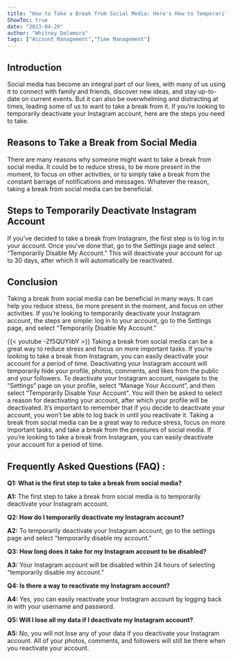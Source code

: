 ```yaml
---
title: "How to Take a Break from Social Media: Here's How to Temporarily Deactivate Your Instagram Account"
ShowToc: true 
date: "2023-04-29"
author: "Whitney Delamora" 
tags: ["Account Management","Time Management"]
---
```

## Introduction

Social media has become an integral part of our lives, with many of us using it to connect with family and friends, discover new ideas, and stay up-to-date on current events. But it can also be overwhelming and distracting at times, leading some of us to want to take a break from it. If you’re looking to temporarily deactivate your Instagram account, here are the steps you need to take.

## Reasons to Take a Break from Social Media

There are many reasons why someone might want to take a break from social media. It could be to reduce stress, to be more present in the moment, to focus on other activities, or to simply take a break from the constant barrage of notifications and messages. Whatever the reason, taking a break from social media can be beneficial. 

## Steps to Temporarily Deactivate Instagram Account

If you’ve decided to take a break from Instagram, the first step is to log in to your account. Once you’ve done that, go to the Settings page and select “Temporarily Disable My Account.” This will deactivate your account for up to 30 days, after which it will automatically be reactivated. 

## Conclusion

Taking a break from social media can be beneficial in many ways. It can help you reduce stress, be more present in the moment, and focus on other activities. If you’re looking to temporarily deactivate your Instagram account, the steps are simple: log in to your account, go to the Settings page, and select “Temporarily Disable My Account.”

{{< youtube -Zf5QUYlibY >}} 
Taking a break from social media can be a great way to reduce stress and focus on more important tasks. If you’re looking to take a break from Instagram, you can easily deactivate your account for a period of time. Deactivating your Instagram account will temporarily hide your profile, photos, comments, and likes from the public and your followers. To deactivate your Instagram account, navigate to the “Settings” page on your profile, select “Manage Your Account”, and then select “Temporarily Disable Your Account”. You will then be asked to select a reason for deactivating your account, after which your profile will be deactivated. It’s important to remember that if you decide to deactivate your account, you won’t be able to log back in until you reactivate it. Taking a break from social media can be a great way to reduce stress, focus on more important tasks, and take a break from the pressures of social media. If you’re looking to take a break from Instagram, you can easily deactivate your account for a period of time.

## Frequently Asked Questions (FAQ) :
**Q1: What is the first step to take a break from social media?**

**A1:** The first step to take a break from social media is to temporarily deactivate your Instagram account.

**Q2: How do I temporarily deactivate my Instagram account?**

**A2:** To temporarily deactivate your Instagram account, go to the settings page and select “temporarily disable my account.”

**Q3: How long does it take for my Instagram account to be disabled?**

**A3:** Your Instagram account will be disabled within 24 hours of selecting “temporarily disable my account.”

**Q4: Is there a way to reactivate my Instagram account?**

**A4:** Yes, you can easily reactivate your Instagram account by logging back in with your username and password.

**Q5: Will I lose all my data if I deactivate my Instagram account?**

**A5:** No, you will not lose any of your data if you deactivate your Instagram account. All of your photos, comments, and followers will still be there when you reactivate your account.


